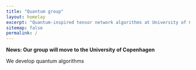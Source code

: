 ```yaml
---
title: "Quantum group"
layout: homelay
excerpt: "Quantum-inspired tensor network algorithms at University of Copenhagen"
sitemap: false
permalink: /
---
```


**News: Our group will move to the University of Copenhagen** 

We develop quantum algorithms
